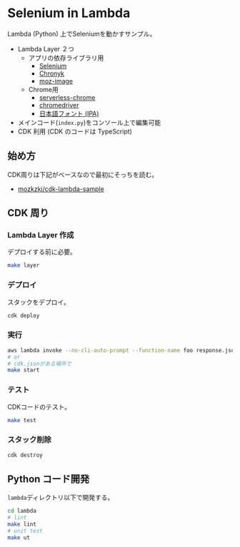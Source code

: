# Selenium in Lambda

Lambda (Python) 上でSeleniumを動かすサンプル。

- Lambda Layer ２つ
  - アプリの依存ライブラリ用
    - [Selenium](https://github.com/SeleniumHQ/selenium)
    - [Chronyk](https://github.com/KoffeinFlummi/Chronyk)
    - [moz-image](https://github.com/mozkzki/moz-image)
  - Chrome用
    - [serverless-chrome](https://github.com/adieuadieu/serverless-chrome)
    - [chromedriver](https://chromedriver.chromium.org/)
    - [日本語フォント (IPA)](https://moji.or.jp/ipafont/)
- メインコード(`index.py`)をコンソール上で編集可能
- CDK 利用 (CDK のコードは TypeScript)

## 始め方

CDK周りは下記がベースなので最初にそっちを読む。

- [mozkzki/cdk-lambda-sample](https://github.com/mozkzki/cdk-lambda-sample)

## CDK 周り

### Lambda Layer 作成

デプロイする前に必要。

```sh
make layer
```

### デプロイ

スタックをデプロイ。

```sh
cdk deploy
```

### 実行

```sh
aws lambda invoke --no-cli-auto-prompt --function-name foo response.json --log-type Tail --query 'LogResult' --output text | base64 -d
# or
# cdk.jsonがある場所で
make start
```

### テスト

CDKコードのテスト。

```sh
make test
```

### スタック削除

```sh
cdk destroy
```

## Python コード開発

`lambda`ディレクトリ以下で開発する。

```sh
cd lambda
# lint
make lint
# unit test
make ut
```
